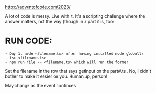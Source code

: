 https://adventofcode.com/2023/

A lot of code is messy. Live with it. It's a scripting challenge where the answer matters, not the way (though in a part it is, too)


# RUN CODE:
	- Day 1: node <filename.ts> after having installed node globally
	- tsx <filename.ts>
	- npm run file -- <filename.ts> which will run the former

Set the filename in the row that says getInput on the part#.ts . No, I didn't bother to make it easier on you. Human up, person!

May change as the event continues